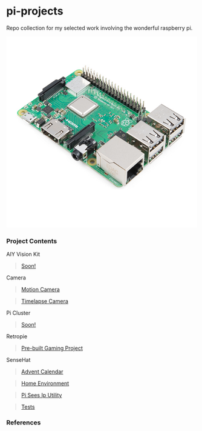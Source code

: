 # pi-projects

Repo collection for my selected work involving the wonderful raspberry pi.

![](Raspberry_Pi_3.jpg)

### Project Contents

AIY Vision Kit
> [Soon!](https://github.com/knightman/pi-projects/blob/master/aiy-visionkit/aiy-visionkit.md)

Camera
> [Motion Camera](https://github.com/knightman/pi-projects/blob/master/camera/motion-cam/motion-cam.md)

> [Timelapse Camera](https://github.com/knightman/pi-projects/blob/master/camera/timelapse-cam/timelapse-cam.md)

Pi Cluster
> [Soon!](https://github.com/knightman/pi-projects/blob/master/pi-cluster/pi-cluster.md)

Retropie
> [Pre-built Gaming Project](https://github.com/knightman/pi-projects/blob/master/retropie/retropie.md)

SenseHat
> [Advent Calendar](https://github.com/knightman/pi-projects/blob/master/sensehat/advent-cal/advent-cal.md)

> [Home Environment](https://github.com/knightman/pi-projects/blob/master/sensehat/home-env/home-env.md)

> [Pi Sees Ip Utility](https://github.com/knightman/pi-projects/blob/master/sensehat/piseesip/piseesip.md)

> [Tests](https://github.com/knightman/pi-projects/tree/master/sensehat)

### References
